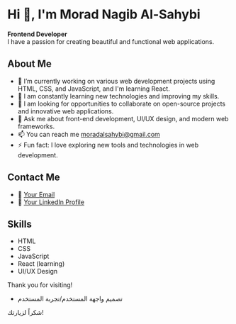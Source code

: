# Hi 👋, I'm Morad Nagib Al-Sahybi 

**Frontend Developer**  
I have a passion for creating beautiful and functional web applications.

## About Me
- 🔭 I’m currently working on various web development projects using HTML, CSS, and JavaScript, and I'm learning React.
- 🌱 I am constantly learning new technologies and improving my skills.
- 👯 I am looking for opportunities to collaborate on open-source projects and innovative web applications.
- 💬 Ask me about front-end development, UI/UX design, and modern web frameworks.
- 📫 You can reach me moradalsahybi@gmail.com
- ⚡ Fun fact: I love exploring new tools and technologies in web development.

## Contact Me
- 📧 [Your Email](mailto:your.email@example.com)
- 💼 [Your LinkedIn Profile](https://www.linkedin.com/in/your-profile)

## Skills
- HTML
- CSS
- JavaScript
- React (learning)
- UI/UX Design

Thank you for visiting!
- تصميم واجهة المستخدم/تجربة المستخدم

شكراً لزيارتك!
